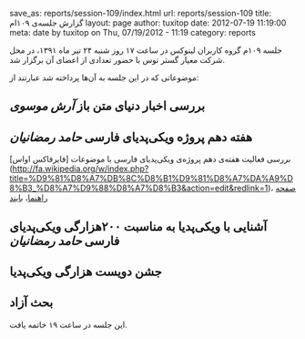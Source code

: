 save_as: reports/session-109/index.html
url: reports/session-109
title: گزارش جلسه‌ی ۱۰۹ام
layout: page
author: tuxitop
date: 2012-07-19 11:19:00
meta: date by tuxitop on Thu, 07/19/2012 - 11:19
category: reports

جلسه ۱۰۹م گروه کاربران لینوکس در ساعت ۱۷ روز شنبه ۲۴ تیر ماه ۱۳۹۱، در محل شرکت
معیار گستر توس با حضور تعدادی از اعضای آن برگزار شد.


<!--more-->


موضوعاتی که در این جلسه به آن‌ها پرداخته شد عبارتند از:



## بررسی اخبار دنیای متن باز *آرش موسوی*
## هفته دهم پروژه ویکی‌پدیای فارسی *حامد رمضانیان*
بررسی فعالیت هفته‌ی دهم پروژه‌ی ویکی‌پدیای فارسی با موضوعات [فایرفاکس اواس]
(http://fa.wikipedia.org/w/index.php?title=%D9%81%D8%A7%DB%8C%D8%B1%D9%81%D8%A7%DA%A9%D8%B3_%D8%A7%D9%88%D8%A7%D8%B3&action=edit&redlink=1)، [صفحه راهنما](http://fa.wikipedia.org/w/index.php?title=%D8%B5%D9%81%D8%AD%D9%87_%D8%B1%D8%A7%D9%87%D9%86%D9%85%D8%A7&action=edit&redlink=1)، [بایند](http://fa.wikipedia.org/w/index.php?title=%D8%A8%D8%A7%DB%8C%D9%86%D8%AF&action=edit&redlink=1)


## آشنایی با ویکی‌پدیا به مناسبت ۲۰۰هزارگی ویکی‌پدیای فارسی *حامد رمضانیان*
## جشن دویست هزارگی ویکی‌پدیا  
## بحث آزاد



این جلسه در ساعت ۱۹ خاتمه یافت.
